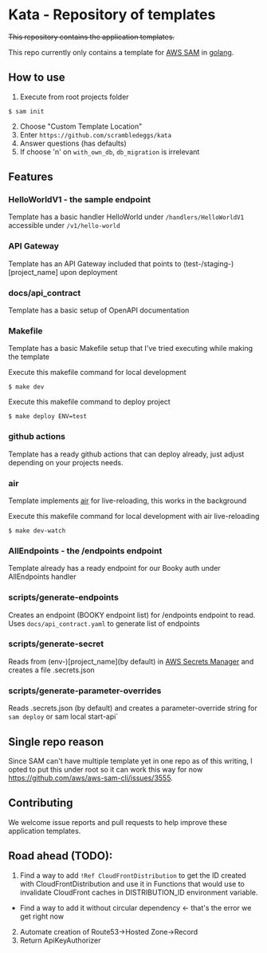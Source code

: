 # Kata - Repository of templates

~~This repository contains the application templates.~~

This repo currently only contains a template for [AWS SAM](https://aws.amazon.com/serverless/sam/) in [golang](https://go.dev/).

## How to use

1. Execute from root projects folder
```
$ sam init
```

2. Choose "Custom Template Location"
3. Enter `https://github.com/scrambledeggs/kata`
4. Answer questions (has defaults)
5. If choose 'n' on `with_own_db`, `db_migration` is irrelevant

## Features

### HelloWorldV1 - the sample endpoint

Template has a basic handler HelloWorld under `/handlers/HelloWorldV1` accessible under `/v1/hello-world`

### API Gateway

Template has an API Gateway included that points to (test-/staging-)[project_name] upon deployment

### docs/api_contract

Template has a basic setup of OpenAPI documentation

### Makefile

Template has a basic Makefile setup that I've tried executing while making the template

Execute this makefile command for local development
```
$ make dev
```

Execute this makefile command to deploy project
```
$ make deploy ENV=test
```

### github actions

Template has a ready github actions that can deploy already, just adjust depending on your projects needs.

### air

Template implements [air](https://github.com/air-verse/air) for live-reloading, this works in the background

Execute this makefile command for local development with air live-reloading
```
$ make dev-watch
```

### AllEndpoints - the /endpoints endpoint

Template already has a ready endpoint for our Booky auth under AllEndpoints handler

### scripts/generate-endpoints

Creates an endpoint (BOOKY endpoint list) for /endpoints endpoint to read. Uses `docs/api_contract.yaml` to generate list of endpoints

### scripts/generate-secret

Reads from (env-)[project_name](by default) in [AWS Secrets Manager](https://aws.amazon.com/secrets-manager/) and creates a file .secrets.json

### scripts/generate-parameter-overrides

Reads .secrets.json (by default) and creates a parameter-override string for `sam deploy` or sam local start-api`


## Single repo reason

Since SAM can't have multiple template yet in one repo as of this writing, I opted to put this under root so it can work this way for now https://github.com/aws/aws-sam-cli/issues/3555.

## Contributing

We welcome issue reports and pull requests to help improve these application templates.

## Road ahead (TODO):

1. Find a way to add `!Ref CloudFrontDistribution` to get the ID created with CloudFrontDistribution and use it in Functions that would use to invalidate CloudFront caches in DISTRIBUTION_ID environment variable.
- Find a way to add it without circular dependency <- that's the error we get right now
2. Automate creation of Route53->Hosted Zone->Record
3. Return ApiKeyAuthorizer
